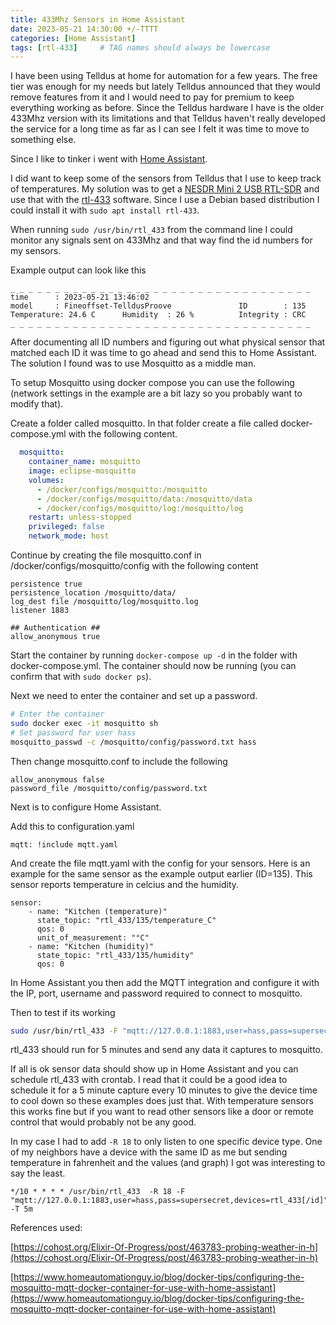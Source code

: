 ```yaml
---
title: 433Mhz Sensors in Home Assistant
date: 2023-05-21 14:30:00 +/-TTTT
categories: [Home Assistant]
tags: [rtl-433]     # TAG names should always be lowercase
---
```

I have been using Telldus at home for automation for a few years. The free tier was enough for my needs but lately Telldus announced that they would remove features from it and I would need to pay for premium to keep everything working as before. Since the Telldus hardware I have is the older 433Mhz version with its limitations and that Telldus haven't really developed the service for a long time as far as I can see I felt it was time to move to something else.

Since I like to tinker i went with [Home Assistant](https://www.home-assistant.io/). 

I did want to keep some of the sensors from Telldus that I use to keep track of temperatures. My solution was to get a [NESDR Mini 2 USB RTL-SDR](https://www.amazon.se/dp/B00P2UOU72?psc=1&ref=ppx_yo2ov_dt_b_product_details) and use that with the [rtl-433](https://github.com/merbanan/rtl_433) software. Since I use a Debian based distribution I could install it with ```sudo apt install rtl-433```.

When running ```sudo /usr/bin/rtl_433``` from the command line I could monitor any signals sent on 433Mhz and that way find the id numbers for my sensors. 

Example output can look like this

```
_ _ _ _ _ _ _ _ _ _ _ _ _ _ _ _ _ _ _ _ _ _ _ _ _ _ _ _ _ _ _ _ _ _
time      : 2023-05-21 13:46:02
model     : Fineoffset-TelldusProove               ID        : 135
Temperature: 24.6 C      Humidity  : 26 %          Integrity : CRC
_ _ _ _ _ _ _ _ _ _ _ _ _ _ _ _ _ _ _ _ _ _ _ _ _ _ _ _ _ _ _ _ _ _ 
```

After documenting all ID numbers and figuring out what physical sensor that matched each ID it was time to go ahead and send this to Home Assistant. The solution I found was to use Mosquitto as a middle man.

To setup Mosquitto using docker compose you can use the following (network settings in the example are a bit lazy so you probably want to modify that).

Create a folder called mosquitto.
In that folder create a file called docker-compose.yml with the following content.
```yaml
  mosquitto:
    container_name: mosquitto
    image: eclipse-mosquitto
    volumes:
      - /docker/configs/mosquitto:/mosquitto
      - /docker/configs/mosquitto/data:/mosquitto/data
      - /docker/configs/mosquitto/log:/mosquitto/log
    restart: unless-stopped
    privileged: false
    network_mode: host
```
Continue by creating the file mosquitto.conf in /docker/configs/mosquitto/config with the following content

```
persistence true
persistence_location /mosquitto/data/
log_dest file /mosquitto/log/mosquitto.log
listener 1883

## Authentication ##
allow_anonymous true
```

Start the container by running ```docker-compose up -d``` in the folder with docker-compose.yml. The container should now be running (you can confirm that with ```sudo docker ps```).

Next we need to enter the container and set up a password.
```bash
# Enter the container
sudo docker exec -it mosquitto sh
# Set password for user hass
mosquitto_passwd -c /mosquitto/config/password.txt hass
```

Then change mosquitto.conf to include the following
```
allow_anonymous false
password_file /mosquitto/config/password.txt
```

Next is to configure Home Assistant.

Add this to configuration.yaml
```
mqtt: !include mqtt.yaml
```

And create the file mqtt.yaml with the config for your sensors. Here is an example for the same sensor as the example output earlier (ID=135). This sensor reports temperature in celcius and the humidity.

```
sensor:
    - name: "Kitchen (temperature)"
      state_topic: "rtl_433/135/temperature_C"
      qos: 0
      unit_of_measurement: "°C"
    - name: "Kitchen (humidity)"
      state_topic: "rtl_433/135/humidity"
      qos: 0
```

In Home Assistant you then add the MQTT integration and configure it with the IP, port, username and password required to connect to mosquitto.

Then to test if its working
```bash
sudo /usr/bin/rtl_433 -F "mqtt://127.0.0.1:1883,user=hass,pass=supersecret,devices=rtl_433[/id]" -T 5m
```
rtl_433 should run for 5 minutes and send any data it captures to mosquitto. 

If all is ok sensor data should show up in Home Assistant and you can schedule rtl_433 with crontab. I read that it could be a good idea to schedule it for a 5 minute capture every 10 minutes to give the device time to cool down so these examples does just that. With temperature sensors this works fine but if you want to read other sensors like a door or remote control that would probably not be any good. 

In my case I had to add ```-R 18``` to only listen to one specific device type. One of my neighbors have a device with the same ID as me but sending temperature in fahrenheit and the values (and graph) I got was interesting to say the least.
```
*/10 * * * * /usr/bin/rtl_433  -R 18 -F "mqtt://127.0.0.1:1883,user=hass,pass=supersecret,devices=rtl_433[/id]" -T 5m
```


References used:

[https://cohost.org/Elixir-Of-Progress/post/463783-probing-weather-in-h](https://cohost.org/Elixir-Of-Progress/post/463783-probing-weather-in-h)

[https://www.homeautomationguy.io/blog/docker-tips/configuring-the-mosquitto-mqtt-docker-container-for-use-with-home-assistant](https://www.homeautomationguy.io/blog/docker-tips/configuring-the-mosquitto-mqtt-docker-container-for-use-with-home-assistant)